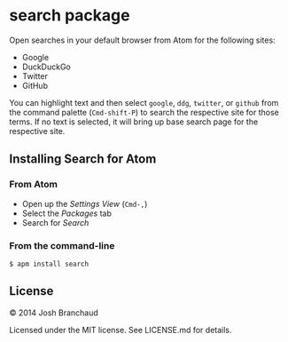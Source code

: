 # search package

Open searches in your default browser from Atom for the following sites:

- Google
- DuckDuckGo
- Twitter
- GitHub

You can highlight text and then select `google`, `ddg`, `twitter`, or `github` from the command palette (`Cmd-shift-P`) to search the respective site for those terms. If no text is selected, it will bring up base search page for the respective site.

<!-- screenshot/gif -->

## Installing Search for Atom

### From Atom

- Open up the *Settings View* (`Cmd-,`)
- Select the *Packages* tab
- Search for *Search*

### From the command-line

    $ apm install search

## License

&copy; 2014 Josh Branchaud

Licensed under the MIT license. See LICENSE.md for details.
